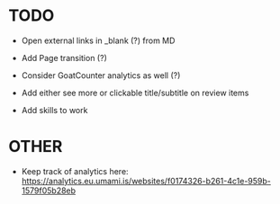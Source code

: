 # TODO

- Open external links in _blank (?) from MD
- Add Page transition (?)
- Consider GoatCounter analytics as well (?)

- Add either see more or clickable title/subtitle on review items
- Add skills to work

# OTHER
- Keep track of analytics here: https://analytics.eu.umami.is/websites/f0174326-b261-4c1e-959b-1579f05b28eb